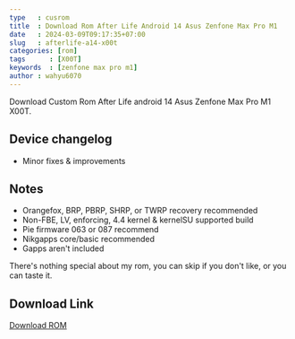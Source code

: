 ```yaml
---
type   : cusrom
title  : Download Rom After Life Android 14 Asus Zenfone Max Pro M1
date   : 2024-03-09T09:17:35+07:00
slug   : afterlife-a14-x00t
categories: [rom]
tags      : [X00T]
keywords  : [zenfone max pro m1]
author : wahyu6070
---
```


Download Custom Rom After Life android 14 Asus Zenfone Max Pro M1 X00T.


## Device changelog
- Minor fixes & improvements

## Notes
- Orangefox, BRP, PBRP, SHRP, or TWRP recovery recommended
- Non-FBE, LV, enforcing, 4.4 kernel & kernelSU supported build
- Pie firmware 063 or 087 recommend 
- Nikgapps core/basic recommended
- Gapps aren't included 

There's nothing special about my rom, you can skip if you don't like, or you can taste it.


## Download Link
[Download ROM](https://sourceforge.net/projects/afterlife-projects/files/release/X00TD/AfterLife-V6.0-Greedy-OFFICIAL-X00TD-20240212-Vanilla.zip/download)

